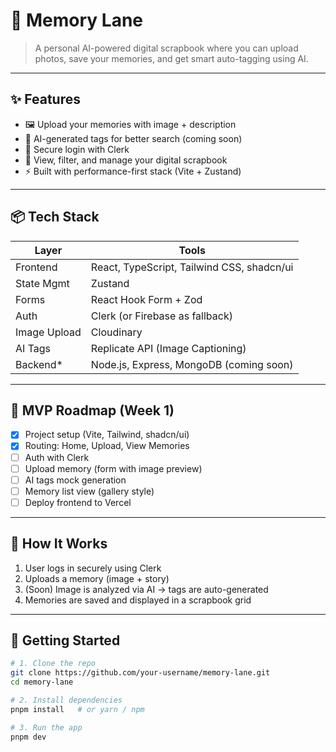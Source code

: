
 # 📸 Memory Lane

> A personal AI-powered digital scrapbook where you can upload photos, save your memories, and get smart auto-tagging using AI.

---

## ✨ Features

- 🖼️ Upload your memories with image + description
- 🧠 AI-generated tags for better search (coming soon)
- 🔐 Secure login with Clerk
- 📁 View, filter, and manage your digital scrapbook
- ⚡ Built with performance-first stack (Vite + Zustand)

---

## 📦 Tech Stack

| Layer        | Tools                             |
|--------------|------------------------------------|
| Frontend     | React, TypeScript, Tailwind CSS, shadcn/ui |
| State Mgmt   | Zustand                            |
| Forms        | React Hook Form + Zod              |
| Auth         | Clerk (or Firebase as fallback)    |
| Image Upload | Cloudinary                         |
| AI Tags      | Replicate API (Image Captioning)   |
| Backend*     | Node.js, Express, MongoDB (coming soon) |

---

## 🚧 MVP Roadmap (Week 1)

- [x] Project setup (Vite, Tailwind, shadcn/ui)
- [x] Routing: Home, Upload, View Memories
- [ ] Auth with Clerk
- [ ] Upload memory (form with image preview)
- [ ] AI tags mock generation
- [ ] Memory list view (gallery style)
- [ ] Deploy frontend to Vercel

---

## 🧠 How It Works

1. User logs in securely using Clerk
2. Uploads a memory (image + story)
3. (Soon) Image is analyzed via AI → tags are auto-generated
4. Memories are saved and displayed in a scrapbook grid

---

## 🔧 Getting Started

```bash
# 1. Clone the repo
git clone https://github.com/your-username/memory-lane.git
cd memory-lane

# 2. Install dependencies
pnpm install   # or yarn / npm

# 3. Run the app
pnpm dev


